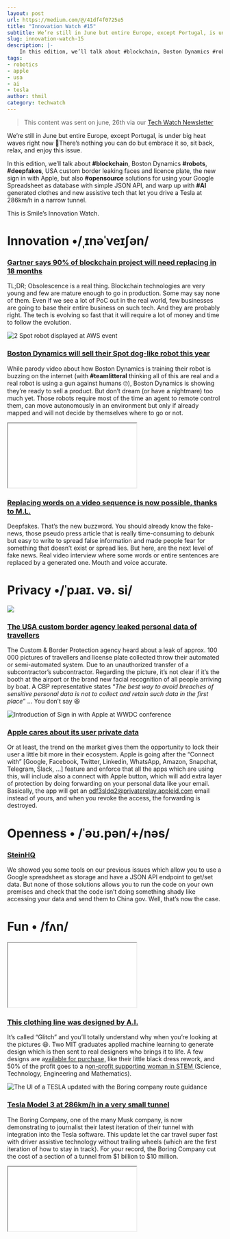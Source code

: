 ```yaml
---
layout: post
url: https://medium.com/@/41df4f0725e5
title: "Innovation Watch #15"
subtitle: We’re still in June but entire Europe, except Portugal, is under big heat waves right now 🥵There’s nothing you can do but embrace it
slug: innovation-watch-15
description: |-
    In this edition, we’ll talk about #blockchain, Boston Dynamics #robots, #deepfakes, USA custom border leaking faces and licence plate, the new sign in with Apple, but also #opensource solutions for us
tags: 
- robotics
- apple
- usa
- ai
- tesla
author: thmil
category: techwatch
---
```


> This content was sent on june, 26th via our [Tech Watch Newsletter](https://mailchi.mp/c414f1508567/techwatch)

We’re still in June but entire Europe, except Portugal, is under big heat waves right now 🥵There’s nothing you can do but embrace it so, sit back, relax, and enjoy this issue.

In this edition, we’ll talk about **#blockchain**, Boston Dynamics **#robots**, **#deepfakes**, USA custom border leaking faces and licence plate, the new sign in with Apple, but also **#opensource** solutions for using your Google Spreadsheet as database with simple JSON API, and warp up with **#AI** generated clothes and new assistive tech that let you drive a Tesla at 286km/h in a narrow tunnel.

This is Smile’s Innovation Watch.

# Innovation •/ˌɪnəˈveɪʃən/

### [Gartner says 90% of blockchain project will need replacing in 18 months](https://www.zdnet.com/article/gartner-says-90-of-blockchain-projects-will-need-replacing-in-18-months/)

TL;DR; Obsolescence is a real thing.
Blockchain technologies are very young and few are mature enough to go in production. Some may say none of them. Even if we see a lot of PoC out in the real world, few businesses are going to base their entire business on such tech. And they are probably right. The tech is evolving so fast that it will require a lot of money and time to follow the evolution.

![2 Spot robot displayed at AWS event](/assets/images/posts/0*kO5hOYhgK2vpsvHQ.jpg)

### [Boston Dynamics will sell their Spot dog-like robot this year](https://www.theverge.com/2019/6/5/18653710/boston-dynamics-first-commercial-robot-spot-demo-amazon-remars-conference-marc-raibert)

While parody video about how Boston Dynamics is training their robot is buzzing on the internet (with **#teamlitteral** thinking all of this are real and a real robot is using a gun against humans 🙄), Boston Dynamics is showing they’re ready to sell a product. But don’t dream (or have a nightmare) too much yet. Those robots require most of the time an agent to remote control them, can move autonomously in an environment but only if already mapped and will not decide by themselves where to go or not.

<iframe src="/assets/images/posts/8d5c7a5741d88136ec44a832ccaeb2d7.html"></iframe>

### [Replacing words on a video sequence is now possible, thanks to M.L.](https://www.theverge.com/2019/6/10/18659432/deepfake-ai-fakes-tech-edit-video-by-typing-new-words)

Deepfakes. That’s the new buzzword. You should already know the fake-news, those pseudo press article that is really time-consuming to debunk but easy to write to spread false information and made people fear for something that doesn’t exist or spread lies. But here, are the next level of fake news. Real video interview where some words or entire sentences are replaced by a generated one. Mouth and voice accurate.

# Privacy •/ˈpɹaɪ. və. si/

![](/assets/images/posts/0*t3tZ-dWtrhO8YuY7.jpg)

### [The USA custom border agency leaked personal data of travellers](https://techcrunch.com/2019/06/10/cbp-data-breach/)

The Custom & Border Protection agency heard about a leak of approx. 100 000 pictures of travellers and license plate collected throw their automated or semi-automated system. Due to an unauthorized transfer of a subcontractor’s subcontractor. Regarding the picture, it’s not clear if it’s the booth at the airport or the brand new facial recognition of all people arriving by boat. A CBP representative states “*The best way to avoid breaches of sensitive personal data is not to collect and retain such data in the first place*” … You don’t say 😆

![Introduction of Sign in with Apple at WWDC conference](/assets/images/posts/0*4Gq-hI5moOZ4plAO.png)

### [Apple cares about its user private data](https://techcrunch.com/2019/06/03/apple-sign-in-privacy/)

Or at least, the trend on the market gives them the opportunity to lock their user a little bit more in their ecosystem. Apple is going after the “Connect with” [Google, Facebook, Twitter, Linkedin, WhatsApp, Amazon, Snapchat, Telegram, Slack, …] feature and enforce that all the apps which are using this, will include also a connect with Apple button, which will add extra layer of protection by doing forwarding on your personal data like your email. Basically, the app will get an odf3sldq2@privaterelay.appleid.com email instead of yours, and when you revoke the access, the forwarding is destroyed.

# Openness • /ˈəʊ.pən/+/nəs/

### [SteinHQ](https://github.com/SteinHQ/Stein)

We showed you some tools on our previous issues which allow you to use a Google spreadsheet as storage and have a JSON API endpoint to get/set data. But none of those solutions allows you to run the code on your own premises and check that the code isn’t doing something shady like accessing your data and send them to China gov. Well, that’s now the case.

# Fun • /fʌn/

<iframe src="/assets/images/posts/42157f6bd5753fb6328ba832d7290077.html"></iframe>

### [This clothing line was designed by A.I.](https://mailchi.mp/a535bea83b94/innovation-watch-15#)

It’s called “Glitch” and you’ll totally understand why when you’re looking at the pictures 😆. Two MIT graduates applied machine learning to generate design which is then sent to real designers who brings it to life. A few designs are a[vailable for purchase,](https://glitch-ai.com/collections/new-collections/products/little-black-dress?variant=28608427425871) like their little black dress rework, and 50% of the profit goes to a n[on-profit supporting woman in STEM ](https://anitab.org/)(Science, Technology, Engineering and Mathematics).

![The UI of a TESLA updated with the Boring company route guidance](/assets/images/posts/0*F3N1vFbr1KtktbK3.jpg)

### [Tesla Model 3 at 286km/h in a very small tunnel](https://www.teslarati.com/video-tesla-model-3-drives-boring-company-tunnel-at-116-mph/)

The Boring Company, one of the many Musk company, is now demonstrating to journalist their latest iteration of their tunnel with integration into the Tesla software. This update let the car travel super fast with driver assistive technology without trailing wheels (which are the first iteration of how to stay in track). For your record, the Boring Company cut the cost of a section of a tunnel from $1 billion to $10 million.

<iframe src="/assets/images/posts/7f2e256dddfff2d5c620454282a6da65.html"></iframe>


